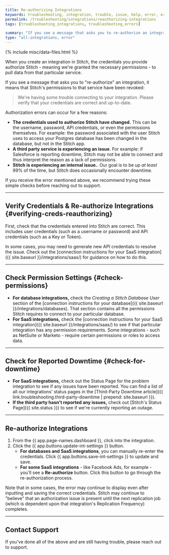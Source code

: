 ```yaml
---
title: Re-authorizing Integrations
keywords: troubleshooting, integration, trouble, issue, help, error, errors, reauthorize, re-auth, credentials, authorization
permalink: /troubleshooting/integrations/reauthorizing-integrations
tags: [troubleshooting_integrations, troubleshooting_errors]

summary: "If you see a message that asks you to re-authorize an integration, it means that Stitch's permissions to that service have been revoked."
type: "all-integrations, error"
---
```

{% include misc/data-files.html %}

When you create an integration in Stitch, the credentials you provide authorize Stitch - meaning we're granted the necessary permissions - to pull data from that particular service.

If you see a message that asks you to "re-authorize" an integration, it means that Stitch's permissions to that service have been revoked:

> We're having some trouble connecting to your integration. Please verify that your credentials are correct and up-to-date.

Authorization errors can occur for a few reasons:

- **The credentials used to authorize Stitch have changed.** This can be the username, password, API credentials, or even the permissions themselves. For example: the password associated with the user Stitch uses to access your Postgres database has been changed in the database, but not in the Stitch app.
- **A third party service is experiencing an issue**. For example: if Salesforce is reporting downtime, Stitch may not be able to connect and thus interpret the reason as a lack of permissions.
- **Stitch is experiencing an internal issue.**. Our goal is to be up *at least* 99% of the time, but Stitch does occasionally encounter downtime.

If you receive the error mentioned above, we recommend trying these simple checks before reaching out to support.

---

## Verify Credentials & Re-authorize Integrations {#verifying-creds-reauthorizing}

First, check that the credentials entered into Stitch are correct. This includes user credentials (such as a username or password) and API credentials (such as a Key or Token).

In some cases, you may need to generate new API credentials to resolve the issue. Check out the [connection instructions for your SaaS integration]({{ site.baseurl }}/integrations/saas/) for guidance on how to do this.

---

## Check Permission Settings {#check-permissions}

- **For database integrations,** check the *Creating a Stitch Database User* section of the [connection instructions for your database]({{ site.baseurl }}/integrations/databases). That section contains all the permissions Stitch requires to connect to your particular database.
- **For SaaS integrations,** check the [connection instructions for your SaaS integration]({{ site.baseurl }}/integrations/saas/) to see if that particular integration has any permission requirements. Some integrations - such as NetSuite or Marketo - require certain permissions or roles to access data.

---

## Check for Reported Downtime {#check-for-downtime}

- **For SaaS integrations,** check out the Status Page for the problem integration to see if any issues have been reported. You can find a list of all our integrations' status pages in the [Third-Party Downtime article]({{ link.troubleshooting.third-party-downtime | prepend: site.baseurl }}).
- **If the third party hasn't reported any issues,** check out [Stitch's Status Page]({{ site.status }}) to see if we're currently reporting an outage.

---

## Re-authorize Integrations

1. From the {{ app.page-names.dashboard }}, click into the integration.
2. Click the {{ app.buttons.update-int-settings }} button.
   - **For databases and SaaS integrations**, you can manually re-enter the credentials. Click {{ app.buttons.save-int-settings }} to update and save.
   - **For some SaaS integrations** - like Facebook Ads, for example - you'll see a **Re-authorize** button. Click this button to go through the re-authorization process.

Note that in some cases, the error may continue to display even after inputting and saving the correct credentials. Stitch may continue to "believe" that an authorization issue is present until the next replication job (which is dependent upon that integration's Replication Frequency) completes.

---

## Contact Support

If you've done all of the above and are still having trouble, please reach out to support.